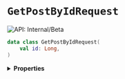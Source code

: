 # `GetPostByIdRequest`


![API: Internal/Beta](https://img.shields.io/static/v1?label=API&message=Internal/Beta&color=red&style=flat-square)



```kotlin
data class GetPostByIdRequest(
    val id: Long,
)
```

<details>
<summary>
<b>Properties</b>
</summary>

<details>
<summary>
<code>id</code>: <code><code><a href='https://kotlinlang.org/api/latest/jvm/stdlib/kotlin/-long/'>Long</a></code></code>
</summary>





</details>



</details>

